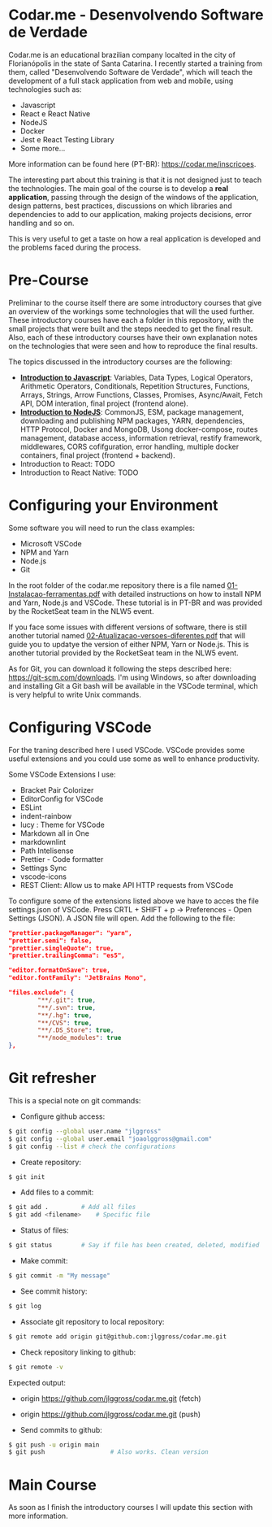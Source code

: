 # Codar.me - Desenvolvendo Software de Verdade 

Codar.me is an educational brazilian company localted in the city of Florianópolis in the state of Santa Catarina. I recently started a training from them, called "Desenvolvendo Software de Verdade", which will teach the development of a full stack application from web and mobile, using technologies such as:

* Javascript
* React e React Native
* NodeJS
* Docker
* Jest e React Testing Library
* Some more...

More information can be found here (PT-BR): https://codar.me/inscricoes.

The interesting part about this training is that it is not designed just to teach the technologies. The main goal of the course is to develop a **real application**, passing through the design of the windows of the application, design patterns, best practices, discussions on which libraries and dependencies to add to our application, making projects decisions, error handling and so on.

This is very useful to get a taste on how a real application is developed and the problems faced during the process.

# Pre-Course

Preliminar to the course itself there are some introductory courses that give an overview of the workings some technologies that will the used further. These introductory courses have each a folder in this repository, with the small projects that were built and the steps needed to get the final result. Also, each of these introductory courses have their own explanation notes on the technologies that were seen and how to reproduce the final results. 

The topics discussed in the introductory courses are the following:

* [**Introduction to Javascript**](https://github.com/jlggross/codar.me/tree/main/javascript-intro): Variables, Data Types, Logical Operators, Arithmetic Operators, Conditionals, Repetition Structures, Functions, Arrays, Strings, Arrow Functions, Classes, Promises, Async/Await, Fetch API, DOM interation, final project (frontend alone).
* [**Introduction to NodeJS**](https://github.com/jlggross/codar.me/tree/main/nodejs-intro): CommonJS, ESM, package management, downloading and publishing NPM packages, YARN, dependencies, HTTP Protocol, Docker and MongoDB, Usong docker-compose, routes management, database access, information retrieval, restify framework, middlewares, CORS cofifguration, error handling, multiple docker containers, final project (frontend + backend).
* Introduction to React: TODO
* Introduction to React Native: TODO

# Configuring your Environment

Some software you will need to run the class examples:

* Microsoft VSCode
* NPM and Yarn
* Node.js
* Git

In the root folder of the codar.me repository there is a file named [01-Instalacao-ferramentas.pdf](https://github.com/jlggross/codar.me/blob/main/01-Instalacao-ferramentas.pdf) with detailed instructions on how to install NPM and Yarn, Node.js and VSCode. These tutorial is in PT-BR and was provided by the RocketSeat team in the NLW5 event. 

If you face some issues with different versions of software, there is still another tutorial named [02-Atualizacao-versoes-diferentes.pdf](https://github.com/jlggross/codar.me/blob/main/02-Atualizacao-versoes-diferentes.pdf) that will guide you to updatye the version of either NPM, Yarn or Node.js. This is another tutorial provided by the RocketSeat team in the NLW5 event.

As for Git, you can download it following the steps described here: https://git-scm.com/downloads. I'm using Windows, so after downloading and installing Git a Git bash will be available in the VSCode terminal, which is very helpful to write Unix commands.

# Configuring VSCode

For the traning described here I used VSCode. VSCode provides some useful extensions and you could use some as well to enhance productivity. 

Some VSCode Extensions I use:
* Bracket Pair Colorizer
* EditorConfig for VSCode
* ESLint
* indent-rainbow
* lucy : Theme for VSCode
* Markdown all in One
* markdownlint
* Path Intelisense
* Prettier - Code formatter
* Settings Sync
* vscode-icons
* REST Client: Allow us to make API HTTP requests from VSCode

To configure some of the extensions listed above we have to acces the file settings.json of VSCode. Press CRTL + SHIFT + p -> Preferences - Open Settings (JSON). A JSON file will open. Add the following to the file:

```JSON
"prettier.packageManager": "yarn",
"prettier.semi": false,
"prettier.singleQuote": true,
"prettier.trailingComma": "es5",

"editor.formatOnSave": true,
"editor.fontFamily": "JetBrains Mono",

"files.exclude": {
        "**/.git": true,
        "**/.svn": true,
        "**/.hg": true,
        "**/CVS": true,
        "**/.DS_Store": true,
        "**/node_modules": true
},
```

# Git refresher

This is a special note on git commands:

* Configure github access:

```bash
$ git config --global user.name "jlggross"
$ git config --global user.email "joaolggross@gmail.com"
$ git config --list # check the configurations
```

* Create repository:
```bash
$ git init
```

* Add files to a commit:

```bash
$ git add . 		# Add all files
$ git add <filename> 	# Specific file
```

* Status of files:
```bash
$ git status 		# Say if file has been created, deleted, modified
```

* Make commit:
```bash
$ git commit -m "My message"
```

* See commit history:
```bash
$ git log
```

* Associate git repository to local repository:
```bash
$ git remote add origin git@github.com:jlggross/codar.me.git
```

* Check repository linking to github:
```bash
$ git remote -v
```
  
  Expected output:
  * origin  https://github.com/jlggross/codar.me.git (fetch)
  * origin  https://github.com/jlggross/codar.me.git (push)

* Send commits to github:
```bash
$ git push -u origin main
$ git push	                # Also works. Clean version
```

# Main Course 

As soon as I finish the introductory courses I will update this section with more information.

